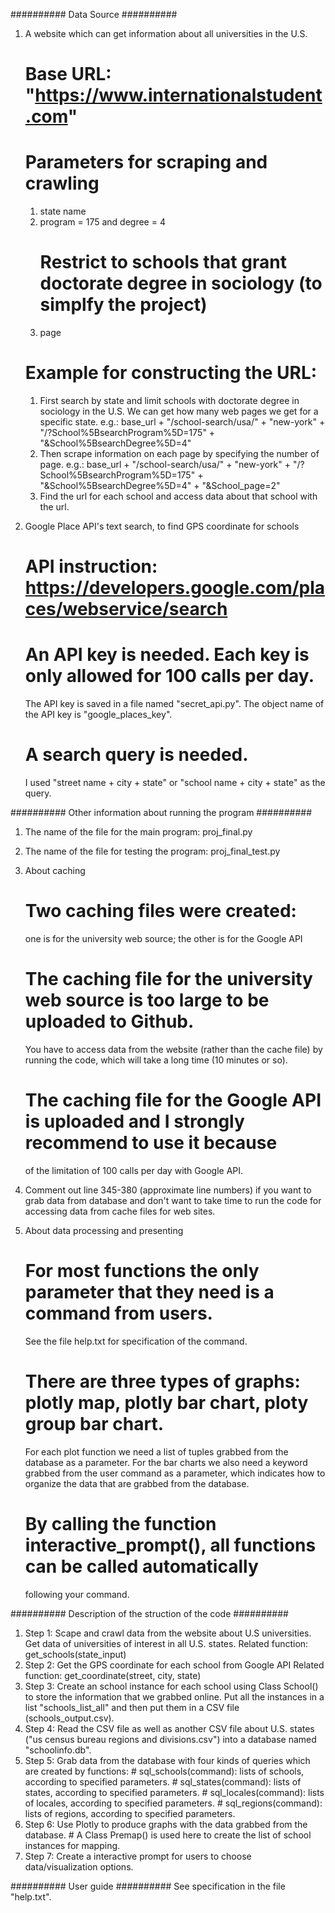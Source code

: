 ########## Data Source ##########
1. A website which can get information about all universities in the U.S.
   # Base URL: "https://www.internationalstudent.com"
   # Parameters for scraping and crawling
     1) state name
     2) program = 175 and degree = 4
        # Restrict to schools that grant doctorate degree in sociology (to simplfy the project)
     3) page
   # Example for constructing the URL:
     1) First search by state and limit schools with doctorate degree in sociology in the U.S.
        We can get how many web pages we get for a specific state. e.g.:
        base_url + "/school-search/usa/" + "new-york" + "/?School%5BsearchProgram%5D=175" + "&School%5BsearchDegree%5D=4"
     2) Then scrape information on each page by specifying the number of page. e.g.:
        base_url + "/school-search/usa/" + "new-york" + "/?School%5BsearchProgram%5D=175" + "&School%5BsearchDegree%5D=4" + "&School_page=2"
     3) Find the url for each school and access data about that school with the url.

2. Google Place API's text search, to find GPS coordinate for schools
   # API instruction: https://developers.google.com/places/webservice/search
   # An API key is needed. Each key is only allowed for 100 calls per day.
     The API key is saved in a file named "secret_api.py". 
     The object name of the API key is "google_places_key".
   # A search query is needed. 
     I used "street name + city + state" or "school name + city + state" as the query.


########## Other information about running the program ##########
1. The name of the file for the main program: proj_final.py
2. The name of the file for testing the program: proj_final_test.py

3. About caching
   # Two caching files were created: 
     one is for the university web source; the other is for the Google API
   # The caching file for the university web source is too large to be uploaded to Github.
     You have to access data from the website (rather than the cache file) by running the code, 
     which will take a long time (10 minutes or so).
   # The caching file for the Google API is uploaded and I strongly recommend to use it because 
     of the limitation of 100 calls per day with Google API.

4. Comment out line 345-380 (approximate line numbers) if you want to grab data from database and 
   don't want to take time to run the code for accessing data from cache files for web sites.

5. About data processing and presenting
   # For most functions the only parameter that they need is a command from users.
     See the file help.txt for specification of the command.
   # There are three types of graphs: plotly map, plotly bar chart, ploty group bar chart.
     For each plot function we need a list of tuples grabbed from the database as a parameter.
     For the bar charts we also need a keyword grabbed from the user command as a parameter,
     which indicates how to organize the data that are grabbed from the database.
   # By calling the function interactive_prompt(), all functions can be called automatically 
     following your command.


########## Description of the struction of the code ##########
1. Step 1: Scape and crawl data from the website about U.S universities.
           Get data of universities of interest in all U.S. states.
           Related function: get_schools(state_input)
2. Step 2: Get the GPS coordinate for each school from Google API
           Related function: get_coordinate(street, city, state)
3. Step 3: Create an school instance for each school using Class School() to store the information
           that we grabbed online.
           Put all the instances in a list "schools_list_all" and then put them in a CSV file 
           (schools_output.csv).
4. Step 4: Read the CSV file as well as another CSV file about U.S. states 
           ("us census bureau regions and divisions.csv") into a database named "schoolinfo.db".
5. Step 5: Grab data from the database with four kinds of queries which are created by functions:
           # sql_schools(command): lists of schools, according to specified parameters.
           # sql_states(command): lists of states, according to specified parameters.
           # sql_locales(command): lists of locales, according to specified parameters.
           # sql_regions(command): lists of regions, according to specified parameters.
6. Step 6: Use Plotly to produce graphs with the data grabbed from the database.
           # A Class Premap() is used here to create the list of school instances for mapping.
7. Step 7: Create a interactive prompt for users to choose data/visualization options.


########## User guide ##########
See specification in the file "help.txt".


